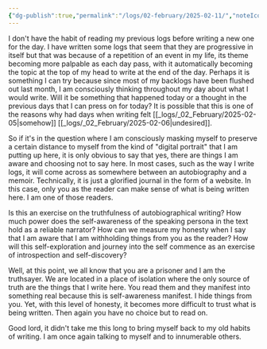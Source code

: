 ```yaml
---
{"dg-publish":true,"permalink":"/logs/02-february/2025-02-11/","noteIcon":"","created":"2025-02-11"}
---
```


I don't have the habit of reading my previous logs before writing a new one for the day. I have written some logs that seem that they are progressive in itself but that was because of a repetition of an event in my life, its theme becoming more palpable as each day pass, with it automatically becoming the topic at the top of my head to write at the end of the day. Perhaps it is something I can try because since most of my backlogs have been flushed out last month, I am consciously thinking throughout my day about what I would write. Will it be something that happened today or a thought in the previous days that I can press on for today? It is possible that this is one of the reasons why had days when writing felt [[_logs/_02_February/2025-02-05\|somehow]] [[_logs/_02_February/2025-02-06\|undesired]].

So if it's in the question where I am consciously masking myself to preserve a certain distance to myself from the kind of "digital portrait" that I am putting up here, it is only obvious to say that yes, there are things I am aware and choosing not to say here. In most cases, such as the way I write logs, it will come across as somewhere between an autobiography and a memoir. Technically, it is just a glorified journal in the form of a website. In this case, only you as the reader can make sense of what is being written here. I am one of those readers.

Is this an exercise on the truthfulness of autobiographical writing? How much power does the self-awareness of the speaking persona in the text hold as a reliable narrator? How can we measure my honesty when I say that I am aware that I am withholding things from you as the reader? How will this self-exploration and journey into the self commence as an exercise of introspection and self-discovery?

Well, at this point, we all know that you are a prisoner and I am the truthsayer. We are located in a place of isolation where the only source of truth are the things that I write here. You read them and they manifest into something real because this is self-awareness manifest. I hide things from you. Yet, with this level of honesty, it becomes more difficult to trust what is being written. Then again you have no choice but to read on.

Good lord, it didn't take me this long to bring myself back to my old habits of writing. I am once again talking to myself and to innumerable others.